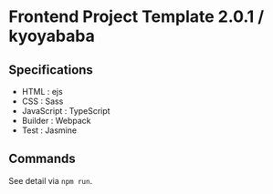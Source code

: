 # Frontend Project Template 2.0.1 / kyoyababa

## Specifications

* HTML : ejs
* CSS : Sass
* JavaScript : TypeScript
* Builder : Webpack
* Test : Jasmine

## Commands

See detail via `npm run`.
